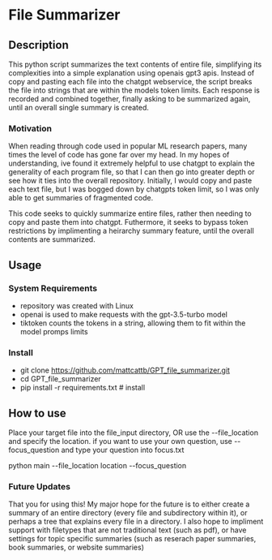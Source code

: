# File Summarizer

## Description

This python script summarizes the text contents of entire file, simplifying its complexities into a simple explanation using openais gpt3 apis. Instead of copy and pasting each file into the chatgpt webservice, the script breaks the file into strings that are within the models token limits. Each response is recorded and combined together, finally asking to be summarized again, until an overall single summary is created.  

### Motivation

When reading through code used in popular ML research papers, many times the level of code has gone far over my head. In my hopes of understanding, ive found it extremely helpful to use chatgpt to explain the generality of each program file, so that I can then go into greater depth or see how it ties into the overall repository. Initially, I would copy and paste each text file, but I was bogged down by chatgpts token limit, so I was only able to get summaries of fragmented code. 

This code seeks to quickly summarize entire files, rather then needing to copy and paste them into chatgpt. Futhermore, it seeks to bypass token restrictions by implimenting a heirarchy summary feature, until the overall contents are summarized. 

## Usage

### System Requirements
- repository was created with Linux
- openai is used to make requests with the gpt-3.5-turbo model
- tiktoken counts the tokens in a string, allowing them to fit within the model promps limits 

### Install
- git clone https://github.com/mattcattb/GPT_file_summarizer.git
- cd GPT_file_summarizer
- pip install -r requirements.txt # install


## How to use

Place your target file into the file_input directory, OR use the --file_location and specify the location.
if you want to use your own question, use --focus_question and type your question into focus.txt

python main --file_location location --focus_question



### Future Updates

That you for using this! My major hope for the future is to either create a summary of an entire directory (every file and subdirectory within it), or perhaps a tree that explains every file in a directory.
I also hope to impliment support with filetypes that are not traditional text (such as pdf), or have settings for topic specific summaries (such as reserach paper summaries, book summaries, or website summaries)